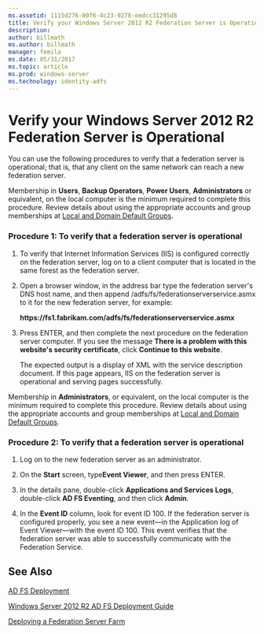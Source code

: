 ```yaml
---
ms.assetid: 1115d276-00f6-4c23-9278-eedcc31295d8
title: Verify your Windows Server 2012 R2 Federation Server is Operational
description:
author: billmath
ms.author: billmath
manager: femila
ms.date: 05/31/2017
ms.topic: article
ms.prod: windows-server
ms.technology: identity-adfs
---
```


# Verify your Windows Server 2012 R2 Federation Server is Operational



You can use the following procedures to verify that a federation server is operational; that is, that any client on the same network can reach a new federation server.  
  
Membership in **Users**, **Backup Operators**, **Power Users**, **Administrators** or equivalent, on the local computer is the minimum required to complete this procedure.  Review details about using the appropriate accounts and group memberships at [Local and Domain Default Groups](https://go.microsoft.com/fwlink/?LinkId=83477).   
  
### Procedure 1: To verify that a federation server is operational  
  
1.  To verify that Internet Information Services \(IIS\) is configured correctly on the federation server, log on to a client computer that is located in the same forest as the federation server.  
  
2.  Open a browser window, in the address bar type the federation server's DNS host name, and then append \/adfs\/fs\/federationserverservice.asmx to it for the new federation server, for example:  
  
    **https:\/\/fs1.fabrikam.com\/adfs\/fs\/federationserverservice.asmx**  
  
3.  Press ENTER, and then complete the next procedure on the federation server computer. If you see the message **There is a problem with this website's security certificate**, click **Continue to this website**.  
  
    The expected output is a display of XML with the service description document. If this page appears, IIS on the federation server is operational and serving pages successfully.  
  
Membership in **Administrators**, or equivalent, on the local computer is the minimum required to complete this procedure.  Review details about using the appropriate accounts and group memberships at [Local and Domain Default Groups](https://go.microsoft.com/fwlink/?LinkId=83477).   
  
### Procedure 2: To verify that a federation server is operational  
  
1.  Log on to the new federation server as an administrator.  
  
2.  On the **Start** screen, type**Event Viewer**, and then press ENTER.  
  
3.  In the details pane, double\-click **Applications and Services Logs**, double\-click **AD FS Eventing**, and then click **Admin**.  
  
4.  In the **Event ID** column, look for event ID 100. If the federation server is configured properly, you see a new event—in the Application log of Event Viewer—with the event ID 100. This event verifies that the federation server was able to successfully communicate with the Federation Service.  
  
## See Also 

[AD FS Deployment](../../ad-fs/AD-FS-Deployment.md)  

[Windows Server 2012 R2 AD FS Deployment Guide](../../ad-fs/deployment/Windows-Server-2012-R2-AD-FS-Deployment-Guide.md)  
 
[Deploying a Federation Server Farm](../../ad-fs/deployment/Deploying-a-Federation-Server-Farm.md)  
   
  

